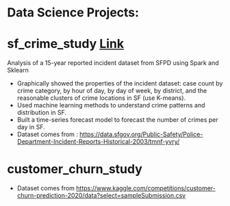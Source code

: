 # Data Science Projects:

# sf_crime_study [Link](https://github.com/VivianMaiqy/Data_Science_Projects/blob/main/sf_crime_study.ipynb)
Analysis of a 15-year reported incident dataset from SFPD using Spark and Sklearn
  - Graphically showed the properties of the incident dataset: case count by crime category, by hour of day, by day of week, by district, and the reasonable clusters of crime locations in SF (use K-means).
  - Used machine learning methods to understand crime patterns and distribution in SF.
  - Built a time-series forecast model to forecast the number of crimes per day in SF. 
  - Dataset comes from : https://data.sfgov.org/Public-Safety/Police-Department-Incident-Reports-Historical-2003/tmnf-yvry/

# customer_churn_study
  - Dataset comes from https://www.kaggle.com/competitions/customer-churn-prediction-2020/data?select=sampleSubmission.csv
